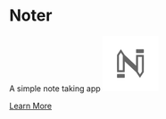 # Noter
A simple note taking app
![Logo](noter.png)

[Learn More](https://kitric.github.io/projects/noter.html)
